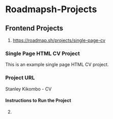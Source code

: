# Roadmapsh-Projects

## Frontend Projects

1. https://roadmap.sh/projects/single-page-cv
### Single Page HTML CV Project

This is an example single page HTML CV project.

### Project URL
Stanley Kikombo - CV

#### Instructions to Run the Project


2. 
   

